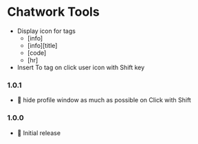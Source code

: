 # Chatwork Tools

- Display icon for tags
  - [info]
  - [info][title]
  - [code]
  - [hr]
- Insert To tag on click user icon with Shift key

### 1.0.1

- 💄 hide profile window as much as possible on Click with Shift

### 1.0.0

- 🎉 Initial release
